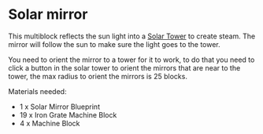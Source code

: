 # Solar mirror

This multiblock reflects the sun light into a [Solar Tower](6-solar-tower.md) to create steam.
The mirror will follow the sun to make sure the light goes to the tower. 

You need to orient the mirror to a tower for it to work, to do that you need to click a button in the solar tower 
to orient the mirrors that are near to the tower, the max radius to orient the mirrors is 25 blocks.

Materials needed:
- 1 x Solar Mirror Blueprint
- 19 x Iron Grate Machine Block
- 4 x Machine Block